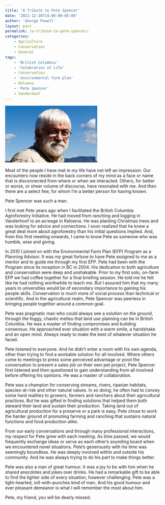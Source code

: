 ```yaml
---
title: 'A Tribute to Pete Spencer'
date: '2021-12-28T14:06:00-05:00'
author: 'George Powell'
layout: post
permalink: /a-tribute-to-pete-spencer/
categories:
    - Agriculture
    - Conservation
    - General
tags:
    - 'British Columbia'
    - 'Celebration of Life'
    - Conservation
    - 'environmental farm plan'
    - Kelowna
    - 'Pete Spencer'
    - Vanderhoof
---
```

![Pete Spencer](/assets/images/Pete-Spencer-300x184.jpg)

Most of the people I have met in my life have not left an impression. Our encounters now reside in the back corners of my mind as a face or name that is disconnected from where or when we interacted. Others, for better or worse, or sheer volume of discourse, have resonated with me. And then there are a select few, for whom I’m a better person for having known.

Pete Spencer was such a man.

I first met Pete years ago when I facilitated the British Columbia Agroforestry Initiative. He had moved from ranching and logging in Vanderhoof to an acreage in Kelowna. He was planting Christmas trees and was looking for advice and connections. I soon realized that he knew a great deal more about agroforestry than his initial questions implied. And, from this first meeting onwards, I came to know Pete as someone who was humble, wise and giving.

In 2010 I joined on with the Environmental Farm Plan (EFP) Program as a Planning Advisor. It was my great fortune to have Pete assigned to me as a mentor and to guide me through my first EFP. Pete had been with the Program since its inception in BC in 2004. His dedication to both agriculture and conservation were deep and unshakable. Prior to my first solo, on-farm EFP we had coffee together for a final briefing session. He told me he felt like he had nothing worthwhile to teach me. But I assured him that my many years in universities would be of secondary importance to gaining his people skills. Conservation is much more of social process than technical or scientific. And in the agricultural realm, Pete Spencer was peerless in bringing people together around a common goal.

Pete was pragmatic man who could always see a solution on the ground, through the foggy, chaotic melieu that land use planning can be in British Columbia. He was a master of finding compromises and building consensus. He approached ever situation with a warm smile, a handshake and an open mind. Always ready to make the best of whatever situation he faced.

Pete listened to everyone. And he didn’t enter a room with his own agenda, other than trying to find a workable solution for all involved. Where others come to meetings to press some perceived advantage or pivot the conversation to present a sales job on their own pet project, Pete Spencer first listened and then questioned to gain understanding from all involved before offering his opinions. He was a master of collaboration.

Pete was a champion for conserving streams, rivers, riparian habitats, species-at-risk and other natural values. In so doing, he often had to convey some hard realities to growers, farmers and ranchers about their agricultural practices. But he was gifted in finding solutions that helped them both steward their land and sustain their production. Taking land out of agricultural production for a preserve or a park is easy. Pete chose to work the harder ground of promoting farming and ranching that sustains natural functions and food production alike.

From our early conversations and through many professional interactions, my respect for Pete grew with each meeting. As time passed, we would frequently exchange ideas or serve as each other’s sounding board when we encountered novel situations. Pete’s generousity with his time was seemingly boundless. He was deeply involved within and outside his community. And he was always trying to do his part to make things better.

Pete was also a man of great humour. It was a joy to be with him when he shared anecdotes and jokes over drinks. He had a remarkable gift to be able to find the lighter side of every situation, however challenging. Pete was a light-hearted, roll-with-punches kind of man. And his good humour and ever pleasant demeanor is what I will remember the most about him.

Pete, my friend, you will be dearly missed.
